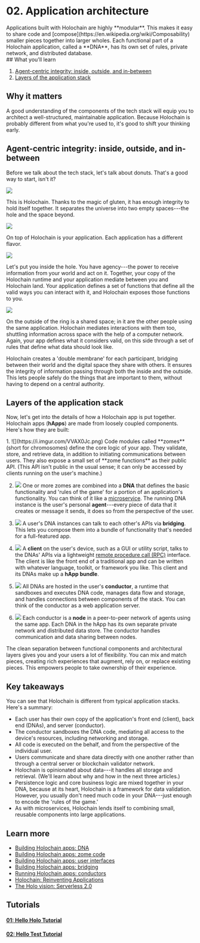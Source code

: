 # 02. Application architecture

<div class="coreconcepts-intro" markdown=1>
Applications built with Holochain are highly **modular**. This makes it easy to share code and [compose](https://en.wikipedia.org/wiki/Composability) smaller pieces together into larger wholes. Each functional part of a Holochain application, called a **DNA**, has its own set of rules, private network, and distributed database.
</div>

<div class="coreconcepts-orientation" markdown=1>
## What you'll learn

1. [Agent-centric integrity: inside, outside, and in-between](#agent-centric-integrity-inside-outside-and-in-between)
2. [Layers of the application stack](#layers-of-the-application-stack)

## Why it matters

A good understanding of the components of the tech stack will equip you to architect a well-structured, maintainable application. Because Holochain is probably different from what you're used to, it's good to shift your thinking early.
</div>

## Agent-centric integrity: inside, outside, and in-between

Before we talk about the tech stack, let's talk about donuts. That's a good way to start, isn't it?

![](https://i.imgur.com/7pj8fBx.png)

This is Holochain. Thanks to the magic of gluten, it has enough integrity to hold itself together. It separates the universe into two empty spaces---the hole and the space beyond.

![](https://i.imgur.com/nNuA1CZ.png)

On top of Holochain is your application. Each application has a different flavor.

![](https://i.imgur.com/ImkR73e.png)

Let's put you inside the hole. You have agency---the power to receive information from your world and act on it. Together, your copy of the Holochain runtime and your application mediate between you and Holochain land. Your application defines a set of functions that define all the valid ways you can interact with it, and Holochain exposes those functions to you.

![](https://i.imgur.com/Nvn4HIa.png)

On the outside of the ring is a shared space; in it are the other people using the same application. Holochain mediates interactions with them too, shuttling information across space with the help of a computer network. Again, your app defines what it considers valid, on this side through a set of rules that define what data should look like.

Holochain creates a 'double membrane' for each participant, bridging between their world and the digital space they share with others. It ensures the integrity of information passing through both the inside and the outside. This lets people safely do the things that are important to them, without having to depend on a central authority.

## Layers of the application stack

Now, let's get into the details of how a Holochain app is put together. Holochain apps (**hApps**) are made from loosely coupled components. Here's how they are built:

<div class="coreconcepts-storysequence" markdown=1>
1. ![](https://i.imgur.com/VVAX0Jc.png)
Code modules called **zomes** (short for chromosomes) define the core logic of your app. They validate, store, and retrieve data, in addition to initiating communications between users. They also expose a small set of **zome functions** as their public API. (This API isn't public in the usual sense; it can only be accessed by clients running on the user's machine.)

2. ![](https://i.imgur.com/RMnObHc.png)
One or more zomes are combined into a **DNA** that defines the basic functionality and 'rules of the game' for a portion of an application's functionality. You can think of it like a [microservice](https://en.wikipedia.org/wiki/Microservices). The running DNA instance is the user's personal **agent**---every piece of data that it creates or message it sends, it does so from the perspective of the user.

3. ![](https://i.imgur.com/ogtDACY.png)
A user's DNA instances can talk to each other's APIs via **bridging**. This lets you compose them into a bundle of functionality that's needed for a full-featured app.

4. ![](https://i.imgur.com/d2aADQt.png)
A **client** on the user's device, such as a GUI or utility script, talks to the DNAs' APIs via a lightweight [remote procedure call (RPC)](https://en.wikipedia.org/wiki/Remote_procedure_call) interface. The client is like the front end of a traditional app and can be written with whatever language, toolkit, or framework you like. This client and its DNAs make up a **hApp bundle**.

5. ![](https://i.imgur.com/2TEFXbQ.png)
All DNAs are hosted in the user's **conductor**, a runtime that sandboxes and executes DNA code, manages data flow and storage, and handles connections between components of the stack. You can think of the conductor as a web application server.

6. ![](https://i.imgur.com/FSKeHnJ.png)
Each conductor is a **node** in a peer-to-peer network of agents using the same app. Each DNA in the hApp has its own separate private network and distributed data store. The conductor handles communication and data sharing between nodes.
</div>

The clean separation between functional components and architectural layers gives you and your users a lot of flexibility. You can mix and match pieces, creating rich experiences that augment, rely on, or replace existing pieces. This empowers people to take ownership of their experience.

## Key takeaways

You can see that Holochain is different from typical application stacks. Here's a summary:

* Each user has their own copy of the application's front end (client), back end (DNAs), and server (conductor).
* The conductor sandboxes the DNA code, mediating all access to the device's resources, including networking and storage.
* All code is executed on the behalf, and from the perspective of the individual user.
* Users communicate and share data directly with one another rather than through a central server or blockchain validator network.
* Holochain is opinionated about data---it handles all storage and retrieval. (We'll learn about why and how in the next three articles.)
* Persistence logic and core business logic are mixed together in your DNA, because at its heart, Holochain is a framework for data validation. However, you usually don't need much code in your DNA---just enough to encode the 'rules of the game.'
* As with microservices, Holochain lends itself to combining small, reusable components into large applications.

## Learn more

* [Building Holochain apps: DNA](../../guide/building_apps)
* [Building Holochain apps: zome code](../../guide/zome/welcome)
* [Building Holochain apps: user interfaces](../../guide/apps_user_interfaces)
* [Building Holochain apps: bridging](../../guide/bridging)
* [Running Holochain apps: conductors](../../guide/conductors)
* [Holochain: Reinventing Applications](https://medium.com/holochain/holochain-reinventing-applications-d2ac1e4f25ef)
* [The Holo vision: Serverless 2.0](https://medium.com/holochain/the-holo-vision-serverless-2-0-c0b294e753ba)

## Tutorials

<div class="h-tile-container">
    <div class="h-tile tile-alt tile-tutorials">
        <a href="../../tutorials/coreconcepts/hello_holo">
            <h4>01: Hello Holo Tutorial</h4>
        </a>
    </div>
    <div class="h-tile tile-alt tile-tutorials">
        <a href="../../tutorials/coreconcepts/hello_test">
            <h4>02: Hello Test Tutorial</h4>
        </a>
    </div>
</div>
